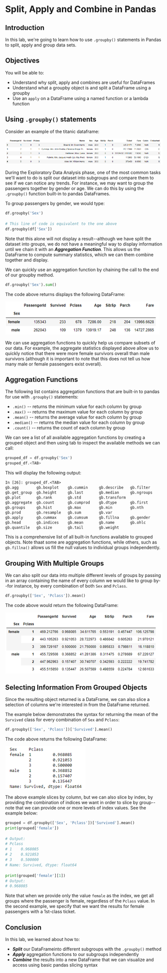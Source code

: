 
# Split, Apply and Combine in Pandas


## Introduction

In this lab, we're going to learn how to use `.groupby()` statements in Pandas to split, apply and group data sets.

## Objectives
You will be able to:
* Understand why split, apply and combines are useful for DataFrames
* Understand what a groupby object is and split a DataFrame using a groupby
* Use an `apply` on a DataFrame using a named function or a lambda function

## Using `.groupby()` statements

Consider an example of the titanic dataframe:

<img src='titanic_1.png'>

During the Exploratory Data Analysis phase, one of the most common tasks we'll want to do is split our dataset into subgroups and compare them to see if we can notice any trends.  For instance, we may want to group the passengers together by gender or age. We can do this by using the `.groupby()` function built-in to pandas DataFrames. 

To group passengers by gender, we would type:

```python
df.groupby('Sex')

# This line of code is equivalent to the one above
df.groupby(df['Sex'])
```

Note that this alone will not display a result--although we have split the dataset into groups, we do not have a meaningful way to display information until we chain it with an **_Aggregation Function_**.  This allows us the DataFrame to compute summary statistics, which we can them combine together and display. 

We can quickly use an aggregation function by chaining the call to the end of our groupby method.

```python
df.groupby('Sex').sum()
```


The code above returns displays the following DataFrame:

<img src='titanic_2.png'>

We can use aggregation functions to quickly help us compare subsets of our data.  For example, the aggregate statistics displayed above allow us to quickly notice that there were more female survivors overall than male survivors (although it is important to note that this does not tell us how many male or female passengers exist overall).

## Aggregation Functions


The following list contains aggregation functions that are built-in to pandas for use with `.groupby()` statements:

* `.min()` -- returns the minimum value for each column by group
* `.max()` -- returns the maximum value for each column by group
* `.mean()` -- returns the average value for each column by group
* `.median()` -- returns the median value for each column by group
* `.count()` -- returns the count of each column by group


We can see a list of all available aggregation functions by creating a grouped object and then using tab to inspect the available methods we can call:

```python
grouped_df = df.groupby('Sex')
grouped_df.<TAB>
```

This will display the following output:

```
In [26]: grouped_df.<TAB>
gb.agg        gb.boxplot    gb.cummin     gb.describe   gb.filter     gb.get_group  gb.height     gb.last       gb.median     gb.ngroups    gb.plot       gb.rank       gb.std        gb.transform
gb.aggregate  gb.count      gb.cumprod    gb.dtype      gb.first      gb.groups     gb.hist       gb.max        gb.min        gb.nth        gb.prod       gb.resample   gb.sum        gb.var
gb.apply      gb.cummax     gb.cumsum     gb.fillna     gb.gender     gb.head       gb.indices    gb.mean       gb.name       gb.ohlc       gb.quantile   gb.size       gb.tail       gb.weight
```

This is a comprehensive list of all built-in functions available to grouped objects.  Note thaat some are aggregation functions, while others, such as `gb.fillna()` allows us fill the null values to individual groups independently.  

## Grouping With Multiple Groups

We can also split our data into multiple different levels of groups by passing in an array containing the name of every column we would like to group by--for instance, by every combination of both `Sex` and `Pclass`.    

```python
df.groupby(['Sex', 'Pclass']).mean()
```

The code above would return the following DataFrame:

<img src="titanic_3.png">

## Selecting Information From Grouped Objects

Since the resulting object returned is a DataFrame, we can also slice a selection of columns we're interested in from the DataFrame returned. 

The example below demonstrates the syntax for returning the mean of the `Survived` class for every combination of `Sex` and `Pclass`:

```python
df.groupby(['Sex', 'Pclass'])['Survived'].mean()
```

The code above returns the following DataFrame:

<img src='titanic_4.png'>

The above example slices by column, but we can also slice by index, by providing the combination of indices we want in order to slice by group--note that we can provide one or more levels of index values.  See the example below:

```python
grouped = df.groupby(['Sex', 'Pclass'])['Survived'].mean()
print(grouped['female'])

# Output:
# Pclass
# 1    0.968085
# 2    0.921053
# 3    0.500000
# Name: Survived, dtype: float64

print(grouped['female'][1])
# Output:
# 0.968085
```

Note that when we provide only the value `female` as the index, we get all groups where the passenger is female, regardless of the `Pclass` value. In the second example, we specify that we want the results for female passengers with a 1st-class ticket. 

## Conclusion

In this lab, we learned about how to:

* **_Split_** our DataFrameinto different subgroups with the `.groupby()` method
* **_Apply_** aggregation functions to our subgroups independently
* **_Combine_** the results into a new DataFrame that we can visualize and access using basic pandas slicing syntax


